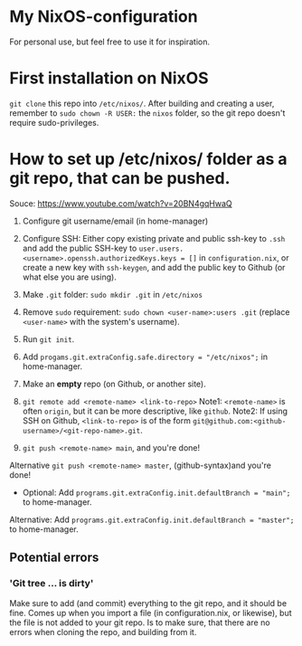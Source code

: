 # My NixOS-configuration
For personal use, but feel free to use it for inspiration.

# First installation on NixOS
`git clone` this repo into `/etc/nixos/`. After building and creating a user,
remember to `sudo chown -R USER:` the `nixos` folder, so the git repo doesn't
require sudo-privileges.

# How to set up /etc/nixos/ folder as a git repo, that can be pushed.
Souce: https://www.youtube.com/watch?v=20BN4gqHwaQ
1. Configure git username/email (in home-manager)
2. Configure SSH: Either copy existing private and public ssh-key to `.ssh` and add the public SSH-key to `user.users.<username>.openssh.authorizedKeys.keys = []` in `configuration.nix`, or create a new key with `ssh-keygen`, and add the public key to Github (or what else you are using).
    
3. Make `.git` folder: `sudo mkdir .git` in `/etc/nixos`
4. Remove `sudo` requirement: `sudo chown <user-name>:users .git` (replace `<user-name>` with the system's username).
5. Run `git init`.
6. Add `progams.git.extraConfig.safe.directory = "/etc/nixos";` in home-manager.
7. Make an **empty** repo (on Github, or another site).
8. `git remote add <remote-name> <link-to-repo>`
    Note1: `<remote-name>` is often `origin`, but it can be more descriptive, like `github`.
    Note2: If using SSH on Github, `<link-to-repo>` is of the form `git@github.com:<github-username>/<git-repo-name>.git`.
9. `git push <remote-name> main`, and you're done!

Alternative `git push <remote-name> master`, (github-syntax)and you're done!
* Optional: Add `programs.git.extraConfig.init.defaultBranch = "main";` to home-manager.

 Alternative: Add `programs.git.extraConfig.init.defaultBranch = "master";` to home-manager.

## Potential errors
### 'Git tree ... is dirty'
Make sure to add (and commit) everything to the git repo, and it should be fine.
Comes up when you import a file (in configuration.nix, or likewise), but the file is not added to your git repo. Is to make sure, that there are no errors when cloning the repo, and building from it.
